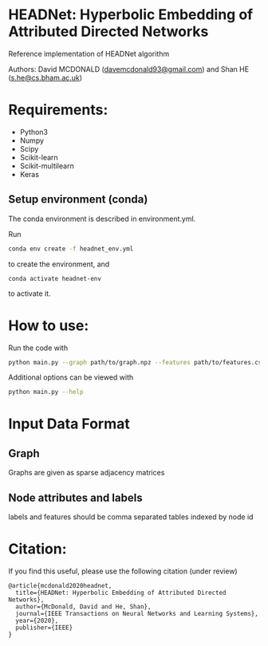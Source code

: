 # HEADNet: Hyperbolic Embedding of Attributed Directed Networks
Reference implementation of HEADNet algorithm 

Authors: David MCDONALD (davemcdonald93@gmail.com) and Shan HE (s.he@cs.bham.ac.uk)

# Requirements:

* Python3
* Numpy
* Scipy
* Scikit-learn
* Scikit-multilearn
* Keras

## Setup environment (conda) 
The conda environment is described in environment.yml.

Run 
```bash
conda env create -f headnet_env.yml
```
to create the environment, and 
```bsh
conda activate headnet-env
```
to activate it. 


# How to use:
Run the code with 
```bash
python main.py --graph path/to/graph.npz --features path/to/features.csv --embedding path/to/save/embedding.csv -e *num_epochs* --dim *embedding_dim*
```
Additional options can be viewed with 
```bash
python main.py --help
```


# Input Data Format
## Graph
Graphs are given as sparse adjacency matrices

## Node attributes and labels
labels and features should be comma separated tables indexed by node id

# Citation:
If you find this useful, please use the following citation (under review)
```
@article{mcdonald2020headnet,
  title={HEADNet: Hyperbolic Embedding of Attributed Directed Networks},
  author={McDonald, David and He, Shan},
  journal={IEEE Transactions on Neural Networks and Learning Systems},
  year={2020},
  publisher={IEEE}
}

```